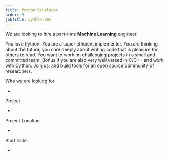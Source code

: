 ```yaml
---
title: Python Developer
order: 9
jobTitle: python-dev
---
```


We are looking to hire a part-time **Machine Learning** engineer 

You love Python. You are a super efficient implementer. You are thinking about the future; you care deeply about writing code that is pleasure for others to read. You want to work on challenging projects in a small and committed team. Bonus if you are also very well versed in C/C++ and work with Cython. Join us; and build tools for an open source community of researchers. 

Who we are looking for

  + 

Project

  + 

Project Location

  + 

Start Date

  + 